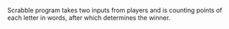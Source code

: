 Scrabble program takes two inputs from players and is counting points of each letter in words, after which determines the winner.